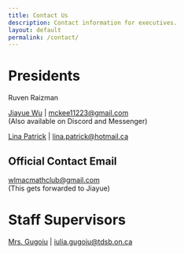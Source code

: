 ```yaml
---
title: Contact Us
description: Contact information for executives.
layout: default
permalink: /contact/
---
```


# Presidents
Ruven Raizman

[Jiayue Wu](mailto:mckee11223@gmail.com) | mckee11223@gmail.com
<br>
(Also available on Discord and Messenger)

[Lina Patrick](mailto:lina.patrick@hotmail.ca) | lina.patrick@hotmail.ca

<!---
Chloe Nguyen

Lev Raizman

[Richard Yi](mailto:richardyi25@gmail.com) | richardyi25@gmail.com
<br/>
(Please email him; he might be inactive on Messenger/Discord/Skype/AOL/MSN/MySpace/Google Talk)
--->

## Official Contact Email
[wlmacmathclub@gmail.com](mailto:wlmacmathclub@gmail.com)
<br/>
(This gets forwarded to Jiayue)

# Staff Supervisors
[Mrs. Gugoiu](mailto:iulia.gugoiu@tdsb.on.ca) | iulia.gugoiu@tdsb.on.ca
